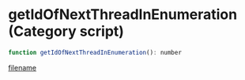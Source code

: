 # getIdOfNextThreadInEnumeration (Category script)

```js
function getIdOfNextThreadInEnumeration(): number
```

[filename](getIdOfNextThreadInEnumeration_m.md ':include')